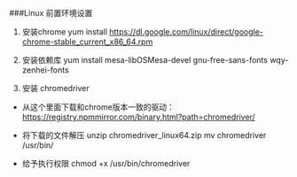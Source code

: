 ###Linux 前置环境设置
1. 安装chrome
yum install https://dl.google.com/linux/direct/google-chrome-stable_current_x86_64.rpm

2. 安装依赖库
yum install mesa-libOSMesa-devel gnu-free-sans-fonts wqy-zenhei-fonts

3. 安装 chromedriver
- 从这个里面下载和chrome版本一致的驱动：
https://registry.npmmirror.com/binary.html?path=chromedriver/

- 将下载的文件解压
unzip chromedriver_linux64.zip
mv chromedriver /usr/bin/
- 给予执行权限
chmod +x /usr/bin/chromedriver
